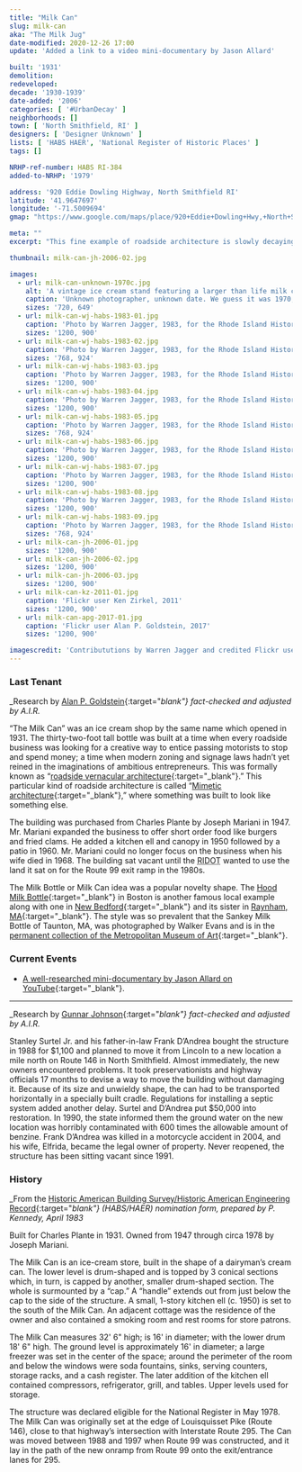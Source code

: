 ```yaml
---
title: "Milk Can"
slug: milk-can
aka: "The Milk Jug"
date-modified: 2020-12-26 17:00
update: 'Added a link to a video mini-documentary by Jason Allard'

built: '1931'
demolition: 
redeveloped: 
decade: '1930-1939'
date-added: '2006'
categories: [ '#UrbanDecay' ]
neighborhoods: []
town: [ 'North Smithfield, RI' ]
designers: [ 'Designer Unknown' ]
lists: [ 'HABS HAER', 'National Register of Historic Places' ]
tags: []

NRHP-ref-number: HABS RI-384
added-to-NRHP: '1979'

address: '920 Eddie Dowling Highway, North Smithfield RI'
latitude: '41.9647697'
longitude: '-71.5009694'
gmap: "https://www.google.com/maps/place/920+Eddie+Dowling+Hwy,+North+Smithfield,+RI+02896/@41.9647697,-71.5009694,17z/data=!3m1!4b1!4m5!3m4!1s0x89e441e0dd0958c7:0x504f709bb6bc4cb2!8m2!3d41.9647697!4d-71.4987807"

meta: ""
excerpt: "This fine example of roadside architecture is slowly decaying along Route 146 in North Smithfield"

thumbnail: milk-can-jh-2006-02.jpg

images:
  - url: milk-can-unknown-1970c.jpg
    alt: 'A vintage ice cream stand featuring a larger than life milk can as the main building, 16 feet in diameter and 32 feet high'
    caption: 'Unknown photographer, unknown date. We guess it was 1970, as the business closed in 1968. The sign is still in the window and the house behind is not yet boarded up as it was in the photos from 1983.'
    sizes: '720, 649'
  - url: milk-can-wj-habs-1983-01.jpg
    caption: 'Photo by Warren Jagger, 1983, for the Rhode Island Historical Preservation and Heritage Commission and HABS/HAER'
    sizes: '1200, 900'
  - url: milk-can-wj-habs-1983-02.jpg
    caption: 'Photo by Warren Jagger, 1983, for the Rhode Island Historical Preservation and Heritage Commission and HABS/HAER'
    sizes: '768, 924'
  - url: milk-can-wj-habs-1983-03.jpg
    caption: 'Photo by Warren Jagger, 1983, for the Rhode Island Historical Preservation and Heritage Commission and HABS/HAER'
    sizes: '1200, 900'
  - url: milk-can-wj-habs-1983-04.jpg
    caption: 'Photo by Warren Jagger, 1983, for the Rhode Island Historical Preservation and Heritage Commission and HABS/HAER'
    sizes: '1200, 900'
  - url: milk-can-wj-habs-1983-05.jpg
    caption: 'Photo by Warren Jagger, 1983, for the Rhode Island Historical Preservation and Heritage Commission and HABS/HAER'
    sizes: '768, 924'
  - url: milk-can-wj-habs-1983-06.jpg
    caption: 'Photo by Warren Jagger, 1983, for the Rhode Island Historical Preservation and Heritage Commission and HABS/HAER'
    sizes: '1200, 900'
  - url: milk-can-wj-habs-1983-07.jpg
    caption: 'Photo by Warren Jagger, 1983, for the Rhode Island Historical Preservation and Heritage Commission and HABS/HAER'
    sizes: '1200, 900'
  - url: milk-can-wj-habs-1983-08.jpg
    caption: 'Photo by Warren Jagger, 1983, for the Rhode Island Historical Preservation and Heritage Commission and HABS/HAER'
    sizes: '1200, 900'
  - url: milk-can-wj-habs-1983-09.jpg
    caption: 'Photo by Warren Jagger, 1983, for the Rhode Island Historical Preservation and Heritage Commission and HABS/HAER'
    sizes: '768, 924'
  - url: milk-can-jh-2006-01.jpg
    sizes: '1200, 900'
  - url: milk-can-jh-2006-02.jpg
    sizes: '1200, 900'
  - url: milk-can-jh-2006-03.jpg
    sizes: '1200, 900'
  - url: milk-can-kz-2011-01.jpg
    caption: 'Flickr user Ken Zirkel, 2011'
    sizes: '1200, 900'
  - url: milk-can-apg-2017-01.jpg
    caption: 'Flickr user Alan P. Goldstein, 2017'
    sizes: '1200, 900'

imagescredit: 'Contribututions by Warren Jagger and credited Flickr users'
---
```


### Last Tenant

_Research by [Alan P. Goldstein](//www.flickr.com/photos/spartanfoto/39399177662/in/photolist-8qRB7v-f5rbDZ-8ocJZX-dveKaS-8nhngh-wPaZkG-PHNdh8-2yWz1N-dxBBWL-8a65WW-p1VdSy-232z5SA-a8Qs84-wXLq5W-71Fh4h-wiwBqk-UWtMby-zBMPuy-wJoUnH-28f4wwL-26zDuMU-28f4w9S/){:target="_blank"} fact-checked and adjusted by A.I.R._

“The Milk Can” was an ice cream shop by the same name which opened in 1931. The thirty-two-foot tall bottle was built at a time when every roadside business was looking for a creative way to entice passing motorists to stop and spend money; a time when modern zoning and signage laws hadn’t yet reined in the imaginations of ambitious entrepreneurs. This was formally known as “[roadside vernacular architecture](//www.amazon.com/California-Crazy-American-Pop-Architecture/dp/3836572834/){:target="_blank"}.” This particular kind of roadside architecture is called “[Mimetic architecture](//en.wikipedia.org/wiki/Novelty_architecture){:target="_blank"},” where something was built to look like something else. 

The building was purchased from Charles Plante by Joseph Mariani in 1947. Mr. Mariani expanded the business to offer short order food like burgers and fried clams. He added a kitchen ell and canopy in 1950 followed by a patio in 1960. Mr. Mariani could no longer focus on the business when his wife died in 1968. The building sat vacant until the <abbr title="Rhode Island Department of Transportation">RIDOT</abbr> wanted to use the land it sat on for the Route 99 exit ramp in the 1980s. 

The Milk Bottle or Milk Can idea was a popular novelty shape. The [Hood Milk Bottle](//www.atlasobscura.com/places/hood-milk-bottle){:target="_blank"} in Boston is another famous local example along with one in [New Bedford](//www.roadsideamerica.com/tip/3926){:target="_blank"} and its sister in [Raynham, MA](//www.roadsideamerica.com/tip/3733){:target="_blank"}. The style was so prevalent that the Sankey Milk Bottle of Taunton, MA, was photographed by Walker Evans and is in the [permanent collection of the Metropolitan Museum of Art](//www.metmuseum.org/art/collection/search/280021?fbclid=IwAR2pbhmbvm3jFsV0KlMcGMPgG0B_i1lIjTa-mrOrCWVa3quxp_jyOW7xh3s){:target="_blank"}.


### Current Events

+ [A well-researched mini-documentary by Jason Allard on YouTube](//www.youtube.com/watch?v=EhIOWXB8EI8){:target="_blank"}.

***

_Research by [Gunnar Johnson](//www.roadsideamerica.com/tip/8599){:target="_blank"} fact-checked and adjusted by A.I.R._

Stanley Surtel Jr. and his father-in-law Frank D’Andrea bought the structure in 1988 for $1,100 and planned to move it from Lincoln to a new location a mile north on Route 146 in North Smithfield. Almost immediately, the new owners encountered problems. It took preservationists and highway officials 17 months to devise a way to move the building without damaging it. Because of its size and unwieldy shape, the can had to be transported horizontally in a specially built cradle. Regulations for installing a septic system added another delay. Surtel and D’Andrea put $50,000 into restoration. In 1990, the state informed them the ground water on the new location was horribly contaminated with 600 times the allowable amount of benzine. Frank D’Andrea was killed in a motorcycle accident in 2004, and his wife, Elfrida, became the legal owner of property. Never reopened, the structure has been sitting vacant since 1991.


### History

_From the [Historic American Building Survey/Historic American Engineering Record](//www.loc.gov/pictures/collection/hh/item/ri0363/){:target="_blank"} (HABS/HAER) nomination form, prepared by P. Kennedy, April 1983_

Built for Charles Plante in 1931. Owned from 1947 through circa 1978 by Joseph Mariani. 

The Milk Can is an ice-cream store, built in the shape of a dairyman’s cream can. The lower level is drum-shaped and is topped by 3 conical sections which, in turn, is capped by another, smaller drum-shaped section. The whole is surmounted by a “cap.” A “handle” extends out from just below the cap to the side of the structure. A small, 1-story kitchen ell (c. 1950) is set to the south of the Milk Can. An adjacent cottage was the residence of the owner and also contained a smoking room and rest rooms for store patrons.

The Milk Can measures 32' 6" high; is 16' in diameter; with the lower drum 18' 6" high. The ground level is approximately 16' in diameter; a large freezer was set in the center of the space; around the perimeter of the room and below the windows were soda fountains, sinks, serving counters, storage racks, and a cash register. The later addition of the kitchen ell contained compressors, refrigerator, grill, and tables. Upper levels used for storage. 

The structure was declared eligible for the National Register in May 1978. The Milk Can was originally set at the edge of Louisquisset Pike (Route 146), close to that highway’s intersection with Interstate Route 295. The Can was moved between 1988 and 1997 when Route 99 was constructed, and it lay in the path of the new onramp from Route 99 onto the exit/entrance lanes for 295. 
